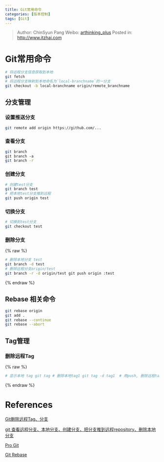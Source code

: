 ```yaml
---
title: Git常用命令
categories: [版本控制]
tags: [Git]
---
```


> Author: ChinSyun Pang
> Weibo: [arthinking_plus](http://weibo.com/arthinkingplus)
> Posted in: http://www.itzhai.com

# Git常用命令

```bash
# 将远程分支信息获取到本地
git fetch
# 将远程分支映射到本地命名为`local-branchname`的一分支
git checkout -b local-branchname origin/remote_branchname 
```


## 分支管理

### 设置推送分支

```bash
git remote add origin https://github.com/...
```

### 查看分支

```bash
git branch
git branch -a  
git branch -r
```

### 创建分支

```bash
# 创建test分支
git branch test
# 把本地test分支推到远程
git push origin test
```

### 切换分支

```bash
# 切换到test分支
git checkout test
```

### 删除分支

{% raw %}
```bash
# 删除本地分支 test
git branch -d test
# 删除远程分支origin/test
git branch -r -d origin/test git push origin :test
```
{% endraw %}

## Rebase 相关命令

```bash
git rebase origin
git add .
git rebase --continue
git rebase --abort
```

## Tag管理

### 删除远程Tag

{% raw %}
```bash
# 显示本地 tag git tag # 删除本地tag1 git tag -d tag1  # 用push, 删除远程tag1 git push origin :refs/tags/tag1
```
{% endraw %}

# References

[Git删除远程Tag、分支](http://blog.chinaunix.net/uid-20682890-id-3494982.html)

[git 查看远程分支、本地分支、创建分支、把分支推到远程repository、删除本地分支](http://blog.csdn.net/arkblue/article/details/9568249)

[Pro Git](https://git-scm.com/book/zh/v2/)

[Git Rebase](http://gitbook.liuhui998.com/4_2.html)

